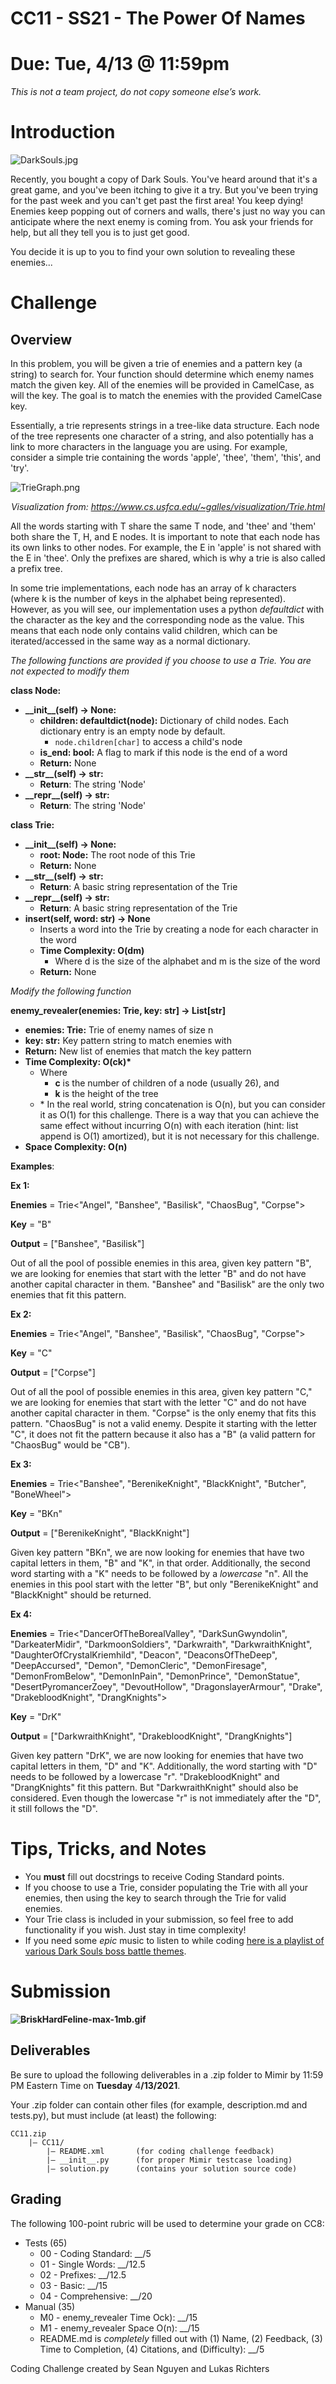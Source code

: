 <h1><strong>CC11 - SS21 - The Power Of Names</strong></h1>
<h1><strong>Due: Tue, 4/13 @ 11:59pm</strong></h1>
<p><em>This is not a team project, do not copy someone else&rsquo;s work.</em></p>
<h1><strong>Introduction</strong></h1>
<p><img src="https://s3.amazonaws.com/mimirplatform.production/files/f3c3d714-91ef-4ced-aa61-ea414f2e6f18/Dark-Souls-III-Screen-Shot-1.jpg" alt="DarkSouls.jpg" /></p>
<p>Recently, you bought a copy of Dark Souls. You've heard around that it's a great game, and you've been itching to give it a try. But you've been trying for the past week and you can't get past the first area! You keep dying! Enemies keep popping out of corners and walls, there's just no way you can anticipate where the next enemy is coming from. You ask your friends for help, but all they tell you is to just get good.</p>
<p>You decide it is up to you to find your own solution to revealing these enemies...</p>
<h1><strong>Challenge</strong></h1>
<h2><strong>Overview</strong></h2>
<p>In this problem, you will be given a trie of enemies and a pattern key (a string) to search for. Your function should determine which enemy names match the given key. All of the enemies will be provided in CamelCase, as will the key. The goal is to match the enemies with the provided CamelCase key.</p>
<p>Essentially, a trie represents strings in a tree-like data structure. Each node of the tree represents one character of a string, and also potentially has a link to more characters in the language you are using. For example, consider a simple trie containing the words 'apple', 'thee', 'them', 'this', and 'try'.</p>
<p><img style="display: block; margin-left: auto; margin-right: auto;" src="https://s3.amazonaws.com/mimirplatform.production/files/342d8ea4-4890-4e88-b912-779de883cdc4/trie_example.png" alt="TrieGraph.png" /></p>
<p style="text-align: center;"><em>Visualization from: <a href="https://www.cs.usfca.edu/~galles/visualization/Trie.html">https://www.cs.usfca.edu/~galles/visualization/Trie.html</a></em></p>
<p>All the words starting with T share the same T node, and 'thee' and 'them' both share the T, H, and E nodes. It is important to note that each node has its own links to other nodes. For example, the E in 'apple' is not shared with the E in 'thee'. Only the prefixes are shared, which is why a trie is also called a prefix tree.</p>
<p>In some trie implementations, each node has an array of k characters (where k is the number of keys in the alphabet being represented). However, as you will see, our implementation uses a python <em>defaultdict</em> with the character as the key and the corresponding node as the value. This means that each node only contains valid children, which can be iterated/accessed in the same way as a normal dictionary.</p>
<p><em>The following functions are provided if you choose to use a Trie. You are not expected to modify them</em></p>
<p><strong>class Node:</strong></p>
<ul>
<li><strong>__init__(self) -&gt; None:</strong>
<ul>
<li><strong>children: defaultdict(node):</strong> Dictionary of child nodes. Each dictionary entry is an empty node by default.
<ul>
<li><code>node.children[char]</code> to access a child's node</li>
</ul>
</li>
<li><strong>is_end: bool:</strong> A flag to mark if this node is the end of a word</li>
<li><strong>Return:</strong> None</li>
</ul>
</li>
<li><strong>__str__(self) -&gt; str:</strong>
<ul>
<li><strong>Return</strong>: The string 'Node'</li>
</ul>
</li>
<li><strong>__repr__(self) -&gt; str:</strong>
<ul>
<li><strong>Return</strong>: The string 'Node'</li>
</ul>
</li>
</ul>
<p><strong>class Trie:</strong></p>
<ul>
<li><strong>__init__(self) -&gt; None:</strong>
<ul>
<li><strong>root: Node:</strong> The root node of this Trie</li>
<li><strong>Return:</strong> None</li>
</ul>
</li>
<li><strong>__str__(self) -&gt; str:</strong>
<ul>
<li><strong>Return</strong>: A basic string representation of the Trie</li>
</ul>
</li>
<li><strong>__repr__(self) -&gt; str:</strong>
<ul>
<li><strong>Return</strong>: A basic string representation of the Trie</li>
</ul>
</li>
<li><strong>insert(self, word: str) -&gt; None</strong>
<ul>
<li>Inserts a word into the Trie by creating a node for each character in the word</li>
<li><strong>Time Complexity: O(dm)</strong>
<ul>
<li>Where d is the size of the alphabet and m is the size of the word</li>
</ul>
</li>
<li><strong>Return:</strong> None</li>
</ul>
</li>
</ul>
<p><em>Modify the following function</em></p>
<p><strong>enemy_revealer(enemies: Trie, key: str] -&gt; List[str]</strong></p>
<ul>
<li><strong>enemies: Trie:</strong> Trie of enemy names of size n</li>
<li><strong>key: str:</strong> Key pattern string to match enemies with</li>
<li><strong>Return:</strong> New list of enemies that match the key pattern</li>
<li><strong>Time Complexity: O(ck)*</strong>
<ul>
<li>Where<br />
<ul>
<li><strong>c</strong> is the number of children of a node (usually 26), and</li>
<li><strong>k</strong> is the height of the tree</li>
</ul>
</li>
<li>* In the real world, string concatenation is O(n), but you can consider it as O(1) for this challenge. There is a way that you can achieve the same effect without incurring O(n) with each iteration (hint: list append is O(1) amortized), but it is not necessary for this challenge.</li>
</ul>
</li>
<li><strong>Space Complexity: O(n)</strong></li>
</ul>
<p><strong>Examples</strong>:</p>
<p><strong>Ex 1:</strong></p>
<p><strong>Enemies</strong> = Trie&lt;"Angel", "Banshee", "Basilisk", "ChaosBug", "Corpse"&gt;</p>
<p><strong>Key</strong> = "B"</p>
<p><strong>Output</strong> = ["Banshee", "Basilisk"]</p>
<p>Out of all the pool of possible enemies in this area, given key pattern "B", we are looking for enemies that start with the letter "B" and do not have another capital character in them. "Banshee" and "Basilisk" are the only two enemies that fit this pattern.</p>
<p><strong>Ex 2:</strong></p>
<p><strong>Enemies</strong> = Trie&lt;"Angel", "Banshee", "Basilisk", "ChaosBug", "Corpse"&gt;</p>
<p><strong>Key</strong> = "C"</p>
<p><strong>Output</strong> = ["Corpse"]</p>
<p>Out of all the pool of possible enemies in this area, given key pattern "C," we are looking for enemies that start with the letter "C" and do not have another capital character in them. "Corpse" is the only enemy that fits this pattern. "ChaosBug" is not a valid enemy. Despite it starting with the letter "C", it does not fit the pattern because it also has a "B" (a valid pattern for "ChaosBug" would be "CB").</p>
<p><strong>Ex 3:</strong></p>
<p><strong>Enemies</strong> = Trie&lt;"Banshee", "BerenikeKnight", "BlackKnight", "Butcher", "BoneWheel"&gt;</p>
<p><strong>Key</strong> = "BKn"</p>
<p><strong>Output</strong> = ["BerenikeKnight", "BlackKnight"]</p>
<p>Given key pattern "BKn", we are now looking for enemies that have two capital letters in them, "B" and "K", in that order. Additionally, the second word starting with a "K" needs to be followed by a <em>lowercase</em> "n". All the enemies in this pool start with the letter "B", but only "BerenikeKnight" and "BlackKnight" should be returned.</p>
<p><strong>Ex 4:</strong></p>
<p><strong>Enemies</strong> = Trie&lt;"DancerOfTheBorealValley", "DarkSunGwyndolin", "DarkeaterMidir", "DarkmoonSoldiers", "Darkwraith", "DarkwraithKnight", "DaughterOfCrystalKriemhild", "Deacon", "DeaconsOfTheDeep", "DeepAccursed", "Demon", "DemonCleric", "DemonFiresage", "DemonFromBelow", "DemonInPain", "DemonPrince", "DemonStatue", "DesertPyromancerZoey", "DevoutHollow", "DragonslayerArmour", "Drake", "DrakebloodKnight", "DrangKnights"&gt;</p>
<p><strong>Key</strong> = "DrK"</p>
<p><strong>Output</strong> = ["DarkwraithKnight", "DrakebloodKnight", "DrangKnights"]</p>
<p>Given key pattern "DrK", we are now looking for enemies that have two capital letters in them, "D" and "K". Additionally, the word starting with "D" needs to be followed by a lowercase "r". "DrakebloodKnight" and "DrangKnights" fit this pattern. But "DarkwraithKnight" should also be considered. Even though the lowercase "r" is not immediately after the "D", it still follows the "D".</p>
<h1>Tips, Tricks, and Notes</h1>
<ul>
<li>You <strong>must</strong> fill out docstrings to receive Coding Standard points.</li>
<li>If you choose to use a Trie, consider populating the Trie with all your enemies, then using the key to search through the Trie for valid enemies.</li>
<li>Your Trie class is included in your submission, so feel free to add functionality if you wish. Just stay in time complexity!</li>
<li>If you need some <em>epic</em> music to listen to while coding <a href="https://www.youtube.com/watch?v=epK4CBE4bB8">here is a playlist of various Dark Souls boss battle themes</a>.</li>
</ul>
<h1><strong>Submission</strong></h1>
<p><strong><img style="display: block; margin-left: auto; margin-right: auto;" src="https://s3.amazonaws.com/mimirplatform.production/files/724730f9-8704-4bb7-9ebb-12d019d3050d/BriskHardFeline-max-1mb.gif" alt="BriskHardFeline-max-1mb.gif" /></strong></p>
<h2><strong>Deliverables</strong></h2>
<p>Be sure to upload the following deliverables in a .zip folder to Mimir by 11:59 PM Eastern Time on <strong>Tuesday</strong> 4<strong>/13/2021</strong>.</p>
<p>Your .zip folder can contain other files (for example, description.md and tests.py), but must include (at least) the following:</p>
<pre><code>CC11.zip    
    |<span class="hljs-type">&mdash; CC11</span>/   
        |<span class="hljs-type">&mdash; README</span>.xml       (<span class="hljs-keyword">for</span> coding challenge feedback)        
        |<span class="hljs-type">&mdash; __init__</span>.py      (<span class="hljs-keyword">for</span> proper Mimir testcase loading)        
        |<span class="hljs-type">&mdash; solution</span>.py      (contains your solution source code)
</code></pre>
<h2><strong>Grading</strong></h2>
<p>The following 100-point rubric will be used to determine your grade on CC8:</p>
<ul>
<li>Tests (65)
<ul>
<li>00 - Coding Standard: __/5</li>
<li>01 - Single Words: __/12.5</li>
<li>02 - Prefixes: __/12.5</li>
<li>03 - Basic: __/15</li>
<li>04 - Comprehensive: __/20</li>
</ul>
</li>
<li>Manual (35)
<ul>
<li>M0 - enemy_revealer Time Ock): __/15</li>
<li>M1 - enemy_revealer Space O(n): __/15</li>
<li>README.md is <em>completely</em> filled out with (1) Name, (2) Feedback, (3) Time to Completion, (4) Citations, and (Difficulty): __/5</li>
</ul>
</li>
</ul>
<p>Coding Challenge created by Sean Nguyen and Lukas Richters</p>
